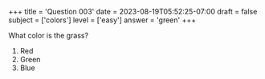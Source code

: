 +++
title = 'Question 003'
date = 2023-08-19T05:52:25-07:00
draft = false
subject = ['colors']
level = ['easy']
answer = 'green'
+++

What color is the grass?

1. Red
1. Green
1. Blue
